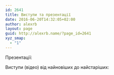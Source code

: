 ```yaml
---
id: 2641
title: Виступи та презентації
date: 2016-06-20T14:32:05+02:00
author: alexrb
layout: page
guid: http://alexrb.name/?page_id=2641
xyz_smap:
  - "1"
---
```

Презентації:  


Виступи (відео) від найновіших до найстаріших: